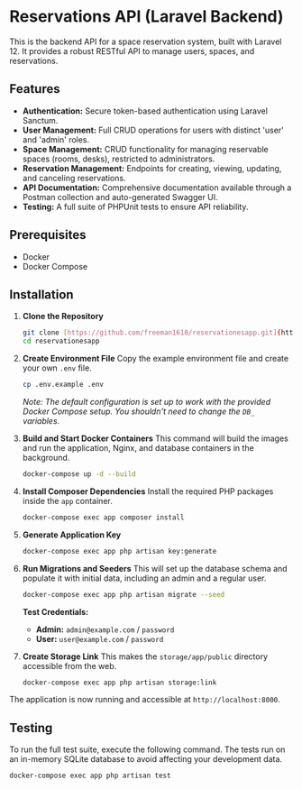 # Reservations API (Laravel Backend)

This is the backend API for a space reservation system, built with Laravel 12. It provides a robust RESTful API to manage users, spaces, and reservations.

## Features

* **Authentication:** Secure token-based authentication using Laravel Sanctum.
* **User Management:** Full CRUD operations for users with distinct 'user' and 'admin' roles.
* **Space Management:** CRUD functionality for managing reservable spaces (rooms, desks), restricted to administrators.
* **Reservation Management:** Endpoints for creating, viewing, updating, and canceling reservations.
* **API Documentation:** Comprehensive documentation available through a Postman collection and auto-generated Swagger UI.
* **Testing:** A full suite of PHPUnit tests to ensure API reliability.

## Prerequisites

* Docker
* Docker Compose

## Installation

1.  **Clone the Repository**
    ```bash
    git clone [https://github.com/freeman1610/reservationesapp.git](https://github.com/freeman1610/reservationesapp.git)
    cd reservationesapp
    ```

2.  **Create Environment File**
    Copy the example environment file and create your own `.env` file.
    ```bash
    cp .env.example .env
    ```
    *Note: The default configuration is set up to work with the provided Docker Compose setup. You shouldn't need to change the `DB_` variables.*

3.  **Build and Start Docker Containers**
    This command will build the images and run the application, Nginx, and database containers in the background.
    ```bash
    docker-compose up -d --build
    ```

4.  **Install Composer Dependencies**
    Install the required PHP packages inside the `app` container.
    ```bash
    docker-compose exec app composer install
    ```

5.  **Generate Application Key**
    ```bash
    docker-compose exec app php artisan key:generate
    ```

6.  **Run Migrations and Seeders**
    This will set up the database schema and populate it with initial data, including an admin and a regular user.
    ```bash
    docker-compose exec app php artisan migrate --seed
    ```
    **Test Credentials:**
    * **Admin:** `admin@example.com` / `password`
    * **User:** `user@example.com` / `password`

7.  **Create Storage Link**
    This makes the `storage/app/public` directory accessible from the web.
    ```bash
    docker-compose exec app php artisan storage:link
    ```

The application is now running and accessible at `http://localhost:8000`.

## Testing

To run the full test suite, execute the following command. The tests run on an in-memory SQLite database to avoid affecting your development data.

```bash
docker-compose exec app php artisan test